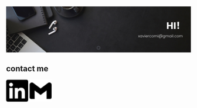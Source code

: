 
[![](./imagenes/hi.png)](https://xaviercomi.github.io/xaviercomi/)
## contact me
<a href="http://www.linkedin.com/in/xaviercomi"><img src="./icons/linkedin.svg" width="60" height="60"></a>
<a href="mailto: xaviercomi@gmail.com"><img src="./icons/gmail.svg" width="60" height="60"></a>
